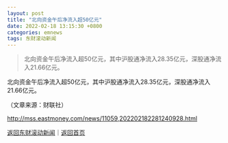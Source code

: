 ```yaml
---
layout: post
title: "北向资金午后净流入超50亿元"
date: 2022-02-18 13:15:30 +0800
categories: emnews
tags: 东财滚动新闻
---
```

> 北向资金午后净流入超50亿元，其中沪股通净流入28.35亿元，深股通净流入21.66亿元。

<p>北向资金午后净流入超50亿元，其中沪股通净流入28.35亿元，深股通净流入21.66亿元。</p><p class="em_media">（文章来源：财联社）</p>

<http://mss.eastmoney.com/news/11059,202202182281240928.html>

[返回东财滚动新闻](//finews.withounder.com/emnews/)｜[返回首页](//finews.withounder.com/)